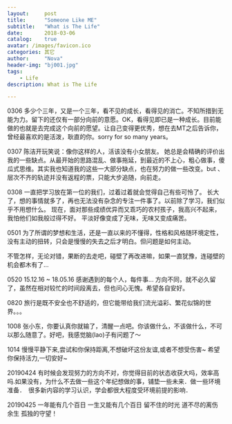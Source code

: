 ```yaml
---
layout:     post
title:      "Someone Like ME"
subtitle:   "What is The Life"
date:       2018-03-06
catalog:    true
avatar: /images/favicon.ico
categories: 其它
author:     "Nova"
header-img: "bj001.jpg"
tags:
    - Life
description: What is The Life

---
```



0306
多少个三年，又是一个三年，看不见的成长，看得见的消亡。不知所措到无能为力。留下的还仅有一部分向前的意愿。OK，看得见即已是一种成长。目前能做的也就是去完成这个向前的愿望。让自己变得更优秀，想在去MT之后告诉你，曾经最喜欢的是活泼，耿直的你。sorry  for  so  many  years。

0307
陈洁开玩笑说：像你这样的人，活该没有小女朋友。
她总是会精确的评价出我的一些缺点。从最开始的思路混乱、做事拖延，到最近的不上心，粗心做事，傻瓜式思维。其实我也知道我的这些一大部分缺点，也在努力的做一些改变。but 、层次不齐的轨迹并没有返程的票，只能大步追随，向前走。

<!--more-->

0308
一直把学习放在第一位的我们，过着过着就会觉得自己有些可怜了。
长大了，想的事情就多了，再也无法没有杂念的专注一件事了。以前除了学习，我们似乎不用想什么。
现在，面对那些成绩优异而又乖巧的农村孩子，我高兴不起来，我怕他们如我般过得不好。
平淡好像变成了无味，无味又变成痛苦。

0501
为了所谓的梦想和生活，还是一直以来的不懂得，性格和风格随环境定性，没有主动的扭转，只会是慢慢的失去之后才明白。但问题是如何主动。

不管怎样，无论对错，果断的去走吧，碰壁了再改进嘛，如果一直犹豫，连碰壁的机会都木有了...

0520
15.12.16 ~ 18.05.16 感谢遇到的每个人，每件事... 方向不同，就不必久留了，虽然在相对较忙的时间段离去，但也问心无愧。希望各自安好。

0820
旅行是既不安全也不舒适的，但它能带给我们流光溢彩、繁花似锦的世界。。。

1008
张小东，你要认真你就输了，清醒一点吧。你该做什么，不该做什么，不可以那么随意了。好吧，我感觉脑(lao)子有问题了～

1014
慢慢平静下来,尝试和你保持距离,不想破坏这份友谊,或者不想受伤害~ 希望你保持活力,一切安好~

20190424
有时候会发现努力的方向不对，你觉得目前的状态收获大吗，效率高吗.如果没有，为什么不去做一些这个年纪想做的事，铺垫一些未来．做一些环境准备．　很多新内容的学习认识，学会都很大程度受环境前提的影响．

20190425
一年能有几个百日
一生又能有几个百日
留不住的时光
道不尽的离伤
余生
孤独的守望！

